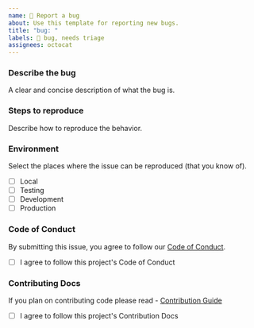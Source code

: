 ```yaml
---
name: 🐛 Report a bug
about: Use this template for reporting new bugs.
title: "bug: "
labels: 🐛 bug, needs triage
assignees: octocat
---
```


### Describe the bug

A clear and concise description of what the bug is.

<!--
Tell us what you were doing when you encountered the bug.
-->

### Steps to reproduce

Describe how to reproduce the behavior.

<!--
1. Go to '...' 
2. Click on '...' 
3. Scroll down to '...' 
4. See error
-->

### Environment

Select the places where the issue can be reproduced (that you know of).

- [ ] Local
- [ ] Testing
- [ ] Development
- [ ] Production

### Code of Conduct

By submitting this issue, you agree to follow our [Code of Conduct](https://docs.opensauced.pizza/contributing/code-of-conduct/).

- [ ] I agree to follow this project's Code of Conduct

### Contributing Docs

If you plan on contributing code please read - [Contribution Guide](https://docs.opensauced.pizza/contributing/introduction-to-contributing/)

- [ ]  I agree to follow this project's Contribution Docs

